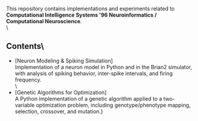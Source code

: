 This repository contains implementations and experiments related to **Computational Intelligence Systems \'96 Neuroinformatics / Computational Neuroscience**. \
\
## Contents\
- [Neuron Modeling & Spiking Simulation]  \
  Implementation of a neuron model in Python and in the Brian2 simulator, with analysis of spiking behavior, inter-spike intervals, and firing frequency.\
\
- [Genetic Algorithms for Optimization]  \
  A Python implementation of a genetic algorithm applied to a two-variable optimization problem, including genotype/phenotype mapping, selection, crossover, and mutation.}
